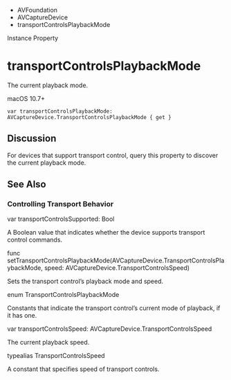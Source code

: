 

- AVFoundation
- AVCaptureDevice
-  transportControlsPlaybackMode 

Instance Property

# transportControlsPlaybackMode

The current playback mode.

macOS 10.7+

``` source
var transportControlsPlaybackMode: AVCaptureDevice.TransportControlsPlaybackMode { get }
```

## Discussion

For devices that support transport control, query this property to discover the current playback mode.

## See Also

### Controlling Transport Behavior

var transportControlsSupported: Bool

A Boolean value that indicates whether the device supports transport control commands.

func setTransportControlsPlaybackMode(AVCaptureDevice.TransportControlsPlaybackMode, speed: AVCaptureDevice.TransportControlsSpeed)

Sets the transport control’s playback mode and speed.

enum TransportControlsPlaybackMode

Constants that indicate the transport control’s current mode of playback, if it has one.

var transportControlsSpeed: AVCaptureDevice.TransportControlsSpeed

The current playback speed.

typealias TransportControlsSpeed

A constant that specifies speed of transport controls.

